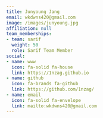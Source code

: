 ```yaml
---
title: Junyoung Jang
email: wkdwns420@gmail.com
image: /images/junyoung.jpg
affiliation: null
team_memberships:
- team: sarif
  weight: 50
  role: Sarif Team Member
social:
- name: www
  icon: fa-solid fa-house
  link: https://1nzag.github.io
- name: github
  icon: fa-brands fa-github
  link: https://github.com/1nzag/
- name: email
  icon: fa-solid fa-envelope
  link: mailto:wkdwns420@gmail.com
---
```

